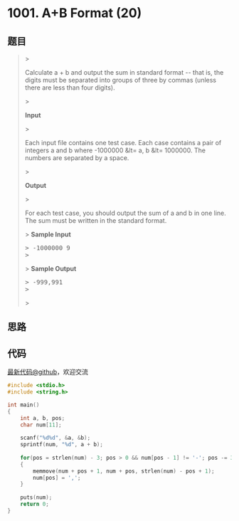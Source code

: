 <h1>1001. A+B Format (20)</h1>

## 题目

> <div id="problemContent">
> &gt; <p>Calculate a + b and output the sum in standard format -- that is, the digits must be separated into groups of three by commas (unless there are less than four digits).</p>
> &gt; <p><b>Input</b></p>
> &gt; <p>Each input file contains one test case.  Each case contains a pair of integers a and b where -1000000 &amp;lt= a, b &amp;lt= 1000000.  The numbers are separated by a space.</p><p>
> &gt; </p><p><b>Output</b></p>
> &gt; <p>For each test case, you should output the sum of a and b in one line.  The sum must be written in the standard format. </p>
> &gt; <b>Sample Input</b><pre>
> &gt; -1000000 9
> &gt; </pre>
> &gt; <b>Sample Output</b><pre>
> &gt; -999,991
> &gt; </pre>
> &gt; </div>

## 思路


## 代码

[最新代码@github](https://github.com/OliverLew/PAT/blob/master/PATAdvanced/1001.c)，欢迎交流
```c
#include <stdio.h>
#include <string.h>

int main()
{
    int a, b, pos;
    char num[11];
    
    scanf("%d%d", &a, &b);
    sprintf(num, "%d", a + b);
    
    for(pos = strlen(num) - 3; pos > 0 && num[pos - 1] != '-'; pos -= 3)
    {
        memmove(num + pos + 1, num + pos, strlen(num) - pos + 1);
        num[pos] = ',';
    }
    
    puts(num);
    return 0;
}

```